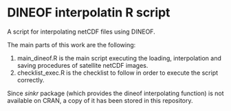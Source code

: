 # DINEOF interpolatin R script
A script for interpolating netCDF files using DINEOF.

The main parts of this work are the following:

1. main_dineof.R is the main script executing the loading, interpolation and saving procedures of satellite netCDF images.
2. checklist_exec.R is the checklist to follow in order to execute the script correctly.

Since *sinkr* package (which provides the dineof interpolating function) is not available on CRAN, a copy of it has been stored in this repository.
